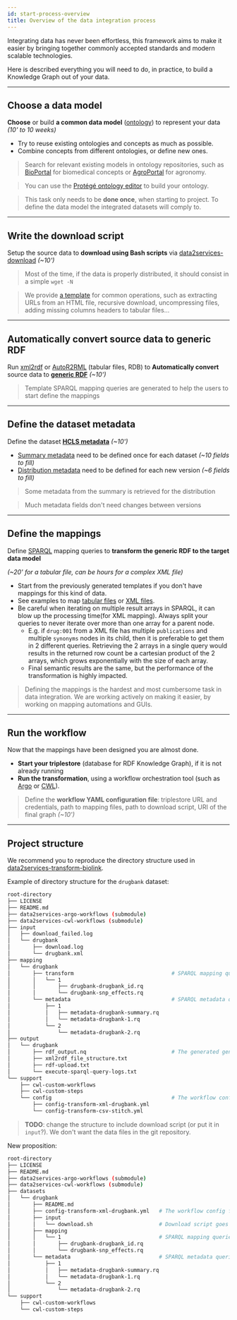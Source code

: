 ```yaml
---
id: start-process-overview
title: Overview of the data integration process
---
```



Integrating data has never been effortless, this framework aims to make it easier by bringing together commonly accepted standards and modern scalable technologies.

Here is described everything you will need to do, in practice, to build a Knowledge Graph out of your data.

---

## Choose a data model

**Choose** or build **a common data model** ([ontology](https://www.w3.org/standards/semanticweb/ontology)) to represent your data *(10' to 10 weeks)*

* Try to reuse existing ontologies and concepts as much as possible.
* Combine concepts from different ontologies, or define new ones.

> Search for relevant existing models in ontology repositories, such as [BioPortal](https://bioportal.bioontology.org/recommender) for biomedical concepts or [AgroPortal](http://agroportal.lirmm.fr/recommender) for agronomy.

> You can use the [Protégé ontology editor](https://protege.stanford.edu/) to build your ontology.

> This task only needs to be **done once**, when starting to project. To define the data model the integrated datasets will comply to.

---

## Write the download script

Setup the source data to **download using Bash scripts** via [data2services-download](https://github.com/MaastrichtU-IDS/data2services-download) *(~10')*

> Most of the time, if the data is properly distributed, it should consist in a simple `wget -N` 

> We provide [a template](https://github.com/MaastrichtU-IDS/data2services-download/blob/master/datasets/TEMPLATE/download.sh) for common operations, such as extracting URLs from an HTML file, recursive download, uncompressing files, adding missing columns headers to tabular files...

---

## Automatically convert source data to generic RDF

Run [xml2rdf](https://github.com/MaastrichtU-IDS/xml2rdf) or [AutoR2RML](https://github.com/MaastrichtU-IDS/AutoR2RML) (tabular files, RDB) to **Automatically convert** source data to [**generic RDF**](https://raw.githubusercontent.com/MaastrichtU-IDS/data2services-transform-biolink/master/output/stitch-sample/rdf_output.nq) *(~10')*

> Template SPARQL mapping queries are generated to help the users to start define the mappings

---

## Define the dataset metadata

Define the dataset [**HCLS metadata**](https://www.w3.org/TR/hcls-dataset/) *(~10')*

* [Summary metadata](https://github.com/MaastrichtU-IDS/data2services-transform-biolink/blob/master/mapping/drugbank/metadata/1/metadata-drugbank-summary.rq) need to be defined once for each dataset *(~10 fields to fill)*
* [Distribution metadata](https://github.com/MaastrichtU-IDS/data2services-transform-biolink/blob/master/mapping/drugbank/metadata/1/metadata-drugbank-1.rq) need to be defined for each new version *(~6 fields to fill)*

> Some metadata from the summary is retrieved for the distribution

> Much metadata fields don't need changes between versions

---

## Define the mappings

Define [SPARQL](https://www.w3.org/TR/sparql11-query/) mapping queries to **transform the generic RDF to the target data model** 

*(~20' for a tabular file, can be hours for a complex XML file)*

* Start from the previously generated templates if you don't have mappings for this kind of data.
* See examples to map [tabular files](https://github.com/MaastrichtU-IDS/data2services-transform-biolink/blob/master/mapping/stitch/transform/1/insert-stitch.rq) or [XML files](https://github.com/MaastrichtU-IDS/data2services-transform-biolink/tree/master/mapping/drugbank/transform/1).
* Be careful when iterating on multiple result arrays in SPARQL, it can blow up the processing time(for XML mapping). Always split your queries to never iterate over more than one array for a parent node.
  * E.g. if `drug:001` from a XML file has multiple `publications` and multiple `synonyms` nodes in its child, then it is preferable to get them in 2 different queries. Retrieving the 2 arrays in a single query would results in the returned row count be a cartesian product of the 2 arrays, which grows exponentially with the size of each array.
  * Final semantic results are the same, but the performance of the transformation is highly impacted.

>  Defining the mappings is the hardest and most cumbersome task in data integration. We are working actively on making it easier, by working on mapping automations and GUIs. 

---

## Run the workflow

Now that the mappings have been designed you are almost done.

* **Start your triplestore** (database for RDF Knowledge Graph), if it is not already running
* **Run the transformation**, using a workflow orchestration tool (such as [Argo](https://argoproj.github.io/argo/) or [CWL](https://www.commonwl.org/)).

> Define the **workflow YAML configuration file**: triplestore URL and credentials, path to mapping files, path to download script, URI of the final graph *(~10')*

---

## Project structure

We recommend you to reproduce the directory structure used in [data2services-transform-biolink](https://github.com/MaastrichtU-IDS/data2services-transform-biolink).

Example of directory structure for the `drugbank` dataset:

```bash
root-directory
├── LICENSE
├── README.md
├── data2services-argo-workflows (submodule)
├── data2services-cwl-workflows (submodule)
├── input
│   ├── download_failed.log
│   └── drugbank
│       ├── download.log
│       └── drugbank.xml
├── mapping
│   └── drugbank
│       ├── transform								# SPARQL mapping queries goes here 
│       │   └── 1
│       │       ├── drugbank-drugbank_id.rq
│       │       └── drugbank-snp_effects.rq
│       └── metadata								# SPARQL metadata queries goes here 
│           ├── 1
│           │   ├── metadata-drugbank-summary.rq
│           │   └── metadata-drugbank-1.rq
│           └── 2
│               └── metadata-drugbank-2.rq
├── output
│   └── drugbank
│       ├── rdf_output.nq							# The generated generic RDF
│       ├── xml2rdf_file_structure.txt
│       ├── rdf-upload.txt
│       └── execute-sparql-query-logs.txt
└── support
    ├── cwl-custom-workflows
    ├── cwl-custom-steps
    └── config										# The workflow config file 
        ├── config-transform-xml-drugbank.yml
        └── config-transform-csv-stitch.yml
```

> **TODO**: change the structure to include download script (or put it in `input`?). We don't want the data files in the git repository.

New proposition:

```bash
root-directory
├── LICENSE
├── README.md
├── data2services-argo-workflows (submodule)
├── data2services-cwl-workflows (submodule)
├── datasets
│   └── drugbank
│       ├── README.md
│       ├── config-transform-xml-drugbank.yml	# The workflow config file
│       ├── input
│       │   └── download.sh						# Download script goes here
│       ├── mapping
│       │   └── 1								# SPARQL mapping queries goes here 
│       │       ├── drugbank-drugbank_id.rq
│       │       └── drugbank-snp_effects.rq
│       └── metadata							# SPARQL metadata queries goes here 
│           ├── 1
│           │   ├── metadata-drugbank-summary.rq
│           │   └── metadata-drugbank-1.rq
│           └── 2
│               └── metadata-drugbank-2.rq
└── support
    ├── cwl-custom-workflows
    └── cwl-custom-steps
```
